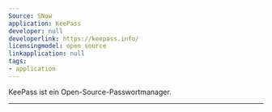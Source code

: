 ```yaml
---
Source: SNow
application: KeePass
developer: null
developerlink: https://keepass.info/
licensingmodel: open source
linkapplication: null
tags:
- application
---
```

KeePass ist ein Open-Source-Passwortmanager.

---
